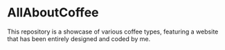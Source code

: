 # AllAboutCoffee
This repository is a showcase of various coffee types, featuring a website that has been entirely designed and coded by me.
